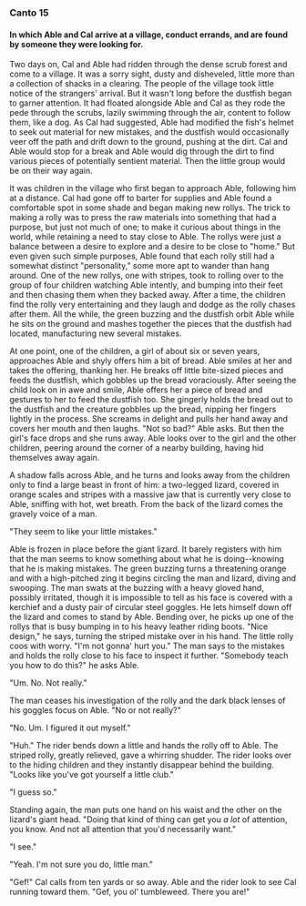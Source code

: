 ### Canto 15

#### In which Able and Cal arrive at a village, conduct errands, and are found by someone they were looking for.

Two days on, Cal and Able had ridden through the dense scrub forest and come to a village. It was a sorry sight, dusty and disheveled, little more than a collection of shacks in a clearing. The people of the village took little notice of the strangers' arrival. But it wasn't long before the dustfish began to garner attention. It had floated alongside Able and Cal as they rode the pede through the scrubs, lazily swimming through the air, content to follow them, like a dog. As Cal had suggested, Able had modified the fish's helmet to seek out material for new mistakes, and the dustfish would occasionally veer off the path and drift down to the ground, pushing at the dirt. Cal and Able would stop for a break and Able would dig through the dirt to find various pieces of potentially sentient material. Then the little group would be on their way again.

It was children in the village who first began to approach Able, following him at a distance. Cal had gone off to barter for supplies and Able found a comfortable spot in some shade and began making new rollys. The trick to making a rolly was to press the raw materials into something that had a purpose, but just not much of one; to make it curious about things in the world, while retaining a need to stay close to Able. The rollys were just a balance between a desire to explore and a desire to be close to "home." But even given such simple purposes, Able found that each rolly still had a somewhat distinct "personality," some more apt to wander than hang around. One of the new rollys, one with stripes, took to rolling over to the group of four children watching Able intently, and bumping into their feet and then chasing them when they backed away. After a time, the children find the rolly very entertaining and they laugh and dodge as the rolly chases after them. All the while, the green buzzing and the dustfish orbit Able while he sits on the ground and mashes together the pieces that the dustfish had located, manufacturing new several mistakes.

At one point, one of the children, a girl of about six or seven years, approaches Able and shyly offers him a bit of bread. Able smiles at her and takes the offering, thanking her. He breaks off little bite-sized pieces and feeds the dustfish, which gobbles up the bread voraciously. After seeing the child look on in awe and smile, Able offers her a piece of bread and gestures to her to feed the dustfish too. She gingerly holds the bread out to the dustfish and the creature gobbles up the bread, nipping her fingers lightly in the process. She screams in delight and pulls her hand away and covers her mouth and then laughs. "Not so bad?" Able asks. But then the girl's face drops and she runs away. Able looks over to the girl and the other children, peering around the corner of a nearby building, having hid themselves away again.

A shadow falls across Able, and he turns and looks away from the children only to find a large beast in front of him: a two-legged lizard, covered in orange scales and stripes with a massive jaw that is currently very close to Able, sniffing with hot, wet breath. From the back of the lizard comes the gravely voice of a man.

 "They seem to like your little mistakes."

Able is frozen in place before the giant lizard. It barely registers with him that the man seems to know something about what he is doing--knowing that he is making mistakes. The green buzzing turns a threatening orange and with a high-pitched zing it begins circling the man and lizard, diving and swooping. The man swats at the buzzing with a heavy gloved hand, possibly irritated, though it is impossible to tell as his face is covered with a kerchief and a dusty pair of circular steel goggles. He lets himself down off the lizard and comes to stand by Able. Bending over, he picks up one of the rollys that is busy bumping in to his heavy leather riding boots. "Nice design," he says, turning the striped mistake over in his hand. The little rolly coos with worry. "I'm not gonna' hurt you." The man says to the mistakes and holds the rolly close to his face to inspect it further. "Somebody teach you how to do this?" he asks Able.

"Um. No. Not really."

The man ceases his investigation of the rolly and the dark black lenses of his goggles focus on Able. "No or not really?"

"No. Um. I figured it out myself."

"Huh." The rider bends down a little and hands the rolly off to Able. The striped rolly, greatly relieved, gave a whirring shudder. The rider looks over to the hiding children and they instantly disappear behind the building. "Looks like you've got yourself a little club."

"I guess so."

Standing again, the man puts one hand on his waist and the other on the lizard's giant head. "Doing that kind of thing can get you *a lot* of attention, you know. And not all attention that you'd necessarily want."

"I see."

"Yeah. I'm not sure you do, little man."

"Gef!" Cal calls from ten yards or so away. Able and the rider look to see Cal running toward them. "Gef, you ol' tumbleweed. There you are!"